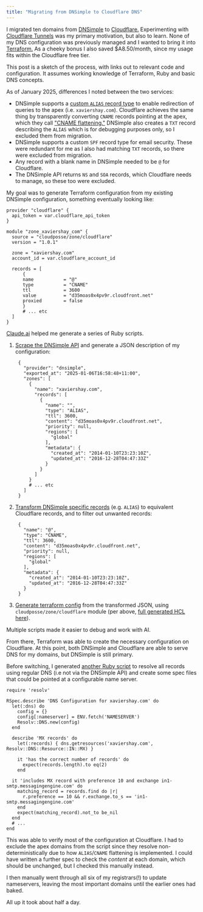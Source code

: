 ```yaml
---
title: "Migrating from DNSimple to Cloudflare DNS"
---
```


I migrated ten domains from [DNSimple](https://dnsimple.com/) to
[Cloudflare.](https://www.cloudflare.com/) Experimenting with [Cloudflare
Tunnels](https://developers.cloudflare.com/cloudflare-one/connections/connect-networks/) was my primary motivation, but also to learn. None of my DNS configuration was previously managed and I
wanted to bring it into [Terraform.](https://www.terraform.io/) As a cheeky
bonus I also saved $A8.50/month, since my usage fits within the Cloudflare free
tier.

This post is a sketch of the process, with links out to relevant code and
configuration. It assumes working knowledge of Terraform, Ruby and basic DNS concepts.

As of January 2025, differences I noted between the two services:

* DNSimple supports a [custom `ALIAS` record
  type](https://support.dnsimple.com/articles/alias-record/) to enable
  redirection of queries
  to the apex (i.e. `xaviershay.com`).
  Cloudflare achieves the same thing by transparently converting `CNAME` records
  pointing at the apex, which they call ["CNAME
  flattening."](https://developers.cloudflare.com/dns/cname-flattening/)
  DNSimple also creates a `TXT` record describing the `ALIAS`
  which is for
  debugging purposes only, so I excluded them from migration.
* DNSimple supports a custom `SPF` record type for email security. These were
  redundant for me as I also had matching `TXT` records, so there were excluded from
  migration.
* Any record with a blank name in DNSimple needed to be `@` for Cloudflare.
* The DNSimple API returns `NS` and `SOA` records, which Cloudflare needs to
  manage, so these too were excluded.

My goal was to generate Terraform configuration from my existing DNSimple
configuration, something eventually looking like:

    provider "cloudflare" {
      api_token = var.cloudflare_api_token
    }

    module "zone_xaviershay_com" {
      source = "cloudposse/zone/cloudflare"
      version = "1.0.1"

      zone = "xaviershay.com"
      account_id = var.cloudflare_account_id
    
      records = [
          {
          name           = "@"
          type           = "CNAME"
          ttl            = 3600
          value          = "d35moas0x4pv9r.cloudfront.net"
          proxied        = false
          }
          # ... etc
      ]
    }

[Claude.ai](https://claude.ai/) helped me generate a series of Ruby scripts.

1. [Scrape the DNSimple
  API](https://github.com/xaviershay/server-config/blob/main/terraform/bin/dnsimple-to-json)
  and generate a JSON description of my configuration:

        {
          "provider": "dnsimple",
          "exported_at": "2025-01-06T16:58:48+11:00",
          "zones": [
            {
              "name": "xaviershay.com",
              "records": [
                {
                  "name": "",
                  "type": "ALIAS",
                  "ttl": 3600,
                  "content": "d35moas0x4pv9r.cloudfront.net",
                  "priority": null,
                  "regions": [
                    "global"
                  ],
                  "metadata": {
                    "created_at": "2014-01-10T23:23:10Z",
                    "updated_at": "2016-12-28T04:47:33Z"
                  }
                }
              ]
            }
            # ... etc
          ]
        }

2. [Transform DNSimple specific records](https://github.com/xaviershay/server-config/blob/main/terraform/bin/dnsimple-to-json) (e.g. `ALIAS`) to equivalent Cloudflare
  records, and to filter out unwanted records:

        {
          "name": "@",
          "type": "CNAME",
          "ttl": 3600,
          "content": "d35moas0x4pv9r.cloudfront.net",
          "priority": null,
          "regions": [
            "global"
          ],
          "metadata": {
            "created_at": "2014-01-10T23:23:10Z",
            "updated_at": "2016-12-28T04:47:33Z"
          }
        }

3. [Generate terraform config](https://github.com/xaviershay/server-config/blob/main/terraform/bin/json-to-cloudflare-terraform) from the transformed JSON, using
  `cloudposse/zone/cloudflare` module (per above, [full generated HCL here](https://github.com/xaviershay/server-config/blob/main/terraform/dns.tf)).

Multiple scripts made it easier to debug and work with AI.

From there, Terraform was able to create the necessary configuration on
Cloudflare. At this point, both DNSimple and Cloudflare are able to serve DNS
for my domains, but DNSimple is still primary.

Before switching, I generated [another Ruby script](https://github.com/xaviershay/server-config/blob/main/terraform/bin/generate-dns-spec)
to resolve all records using
regular DNS (i.e not via the DNSimple API) and create some spec files that could
be pointed at a configurable name server.

    require 'resolv'
    
    RSpec.describe 'DNS Configuration for xaviershay.com' do
      let(:dns) do
        config = {}
        config[:nameserver] = ENV.fetch('NAMESERVER')
        Resolv::DNS.new(config)
      end
    
      describe 'MX records' do
        let(:records) { dns.getresources('xaviershay.com', Resolv::DNS::Resource::IN::MX) }
      
        it 'has the correct number of records' do
          expect(records.length).to eq(2)
        end
      
      it 'includes MX record with preference 10 and exchange in1-smtp.messagingengine.com' do
        matching_record = records.find do |r|
          r.preference == 10 && r.exchange.to_s == 'in1-smtp.messagingengine.com'
        end
        expect(matching_record).not_to be_nil
      end
      # ...
    end

This was able to verify most of the
configuration at Cloudflare. I had to exclude the apex domains from the script
since they resolve non-deterministically due to how `ALIAS`/`CNAME` flattening is implemented. I
could have written a further spec to check the _content_ at each domain, which
should be unchanged, but I checked this manually instead.

I then manually went through all six of my registrars(!) to update nameservers,
leaving the most important domains until the earlier ones had baked.

All up it took about half a day.